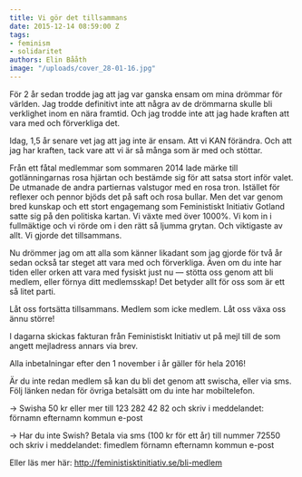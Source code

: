```yaml
---
title: Vi gör det tillsammans
date: 2015-12-14 08:59:00 Z
tags:
- feminism
- solidaritet
authors: Elin Bååth
image: "/uploads/cover_28-01-16.jpg"
---
```


För 2 år sedan trodde jag att jag var ganska ensam om mina drömmar för världen. Jag trodde definitivt inte att några av de drömmarna skulle bli verklighet inom en nära framtid. Och jag trodde inte att jag hade kraften att vara med och förverkliga det.

Idag, 1,5 år senare vet jag att jag inte är ensam. Att vi KAN förändra. Och att jag har kraften, tack vare att vi är så många som är med och stöttar.

Från ett fåtal medlemmar som sommaren 2014 lade märke till gotlänningarnas rosa hjärtan och bestämde sig för att satsa stort inför valet. De utmanade de andra partiernas valstugor med en rosa tron. Istället för reflexer och pennor bjöds det på saft och rosa bullar. Men det var genom bred kunskap och ett stort engagemang som Feministiskt Initiativ Gotland satte sig på den politiska kartan. Vi växte med över 1000%. Vi kom in i fullmäktige och vi rörde om i den rätt så ljumma grytan. Och viktigaste av allt. Vi gjorde det tillsammans.

Nu drömmer jag om att alla som känner likadant som jag gjorde för två år sedan också tar steget att vara med och förverkliga. Även om du inte har tiden eller orken att vara med fysiskt just nu — stötta oss genom att bli medlem, eller förnya ditt medlemsskap! Det betyder allt för oss som är ett så litet parti.

Låt oss fortsätta tillsammans. Medlem som icke medlem. Låt oss växa oss ännu större!

I dagarna skickas fakturan från Feministiskt Initiativ ut på mejl till de som angett mejladress annars via brev.

Alla inbetalningar efter den 1 november i år gäller för hela 2016!

Är du inte redan medlem så kan du bli det genom att swischa, eller via sms. Följ länken nedan för övriga betalsätt om du inte har mobiltelefon.

→ Swisha 50 kr eller mer till 123 282 42 82 och skriv i meddelandet: förnamn efternamn kommun e-post

→ Har du inte Swish? Betala via sms (100 kr för ett år) till nummer 72550 och skriv i meddelandet: fimedlem förnamn efternamn kommun e-post

Eller läs mer här: http://feministisktinitiativ.se/bli-medlem